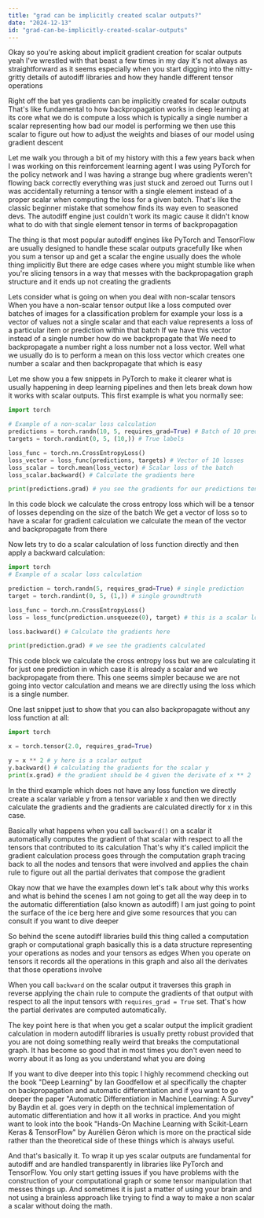 ```yaml
---
title: "grad can be implicitly created scalar outputs?"
date: "2024-12-13"
id: "grad-can-be-implicitly-created-scalar-outputs"
---
```


Okay so you're asking about implicit gradient creation for scalar outputs yeah I've wrestled with that beast a few times in my day it's not always as straightforward as it seems especially when you start digging into the nitty-gritty details of autodiff libraries and how they handle different tensor operations

Right off the bat yes gradients can be implicitly created for scalar outputs That's like fundamental to how backpropagation works in deep learning at its core what we do is compute a loss which is typically a single number a scalar representing how bad our model is performing we then use this scalar to figure out how to adjust the weights and biases of our model using gradient descent

Let me walk you through a bit of my history with this a few years back when I was working on this reinforcement learning agent I was using PyTorch for the policy network and I was having a strange bug where gradients weren't flowing back correctly everything was just stuck and zeroed out Turns out I was accidentally returning a tensor with a single element instead of a proper scalar when computing the loss for a given batch. That's like the classic beginner mistake that somehow finds its way even to seasoned devs. The autodiff engine just couldn't work its magic cause it didn't know what to do with that single element tensor in terms of backpropagation

The thing is that most popular autodiff engines like PyTorch and TensorFlow are usually designed to handle these scalar outputs gracefully like when you sum a tensor up and get a scalar the engine usually does the whole thing implicitly But there are edge cases where you might stumble like when you're slicing tensors in a way that messes with the backpropagation graph structure and it ends up not creating the gradients

Lets consider what is going on when you deal with non-scalar tensors When you have a non-scalar tensor output like a loss computed over batches of images for a classification problem for example your loss is a vector of values not a single scalar and that each value represents a loss of a particular item or prediction within that batch If we have this vector instead of a single number how do we backpropagate that We need to backpropagate a number right a loss number not a loss vector. Well what we usually do is to perform a mean on this loss vector which creates one number a scalar and then backpropagate that which is easy

Let me show you a few snippets in PyTorch to make it clearer what is usually happening in deep learning pipelines and then lets break down how it works with scalar outputs. This first example is what you normally see:

```python
import torch

# Example of a non-scalar loss calculation
predictions = torch.randn(10, 5, requires_grad=True) # Batch of 10 predictions with 5 classes
targets = torch.randint(0, 5, (10,)) # True labels

loss_func = torch.nn.CrossEntropyLoss()
loss_vector = loss_func(predictions, targets) # Vector of 10 losses
loss_scalar = torch.mean(loss_vector) # Scalar loss of the batch
loss_scalar.backward() # Calculate the gradients here

print(predictions.grad) # you see the gradients for our predictions tensor

```
In this code block we calculate the cross entropy loss which will be a tensor of losses depending on the size of the batch We get a vector of loss so to have a scalar for gradient calculation we calculate the mean of the vector and backpropagate from there

Now lets try to do a scalar calculation of loss function directly and then apply a backward calculation:

```python
import torch
# Example of a scalar loss calculation

prediction = torch.randn(5, requires_grad=True) # single prediction
target = torch.randint(0, 5, (1,)) # single groundtruth

loss_func = torch.nn.CrossEntropyLoss()
loss = loss_func(prediction.unsqueeze(0), target) # this is a scalar loss

loss.backward() # Calculate the gradients here

print(prediction.grad) # we see the gradients calculated

```

This code block we calculate the cross entropy loss but we are calculating it for just one prediction in which case it is already a scalar and we backpropagate from there. This one seems simpler because we are not going into vector calculation and means we are directly using the loss which is a single number.

One last snippet just to show that you can also backpropagate without any loss function at all:

```python
import torch

x = torch.tensor(2.0, requires_grad=True)

y = x ** 2 # y here is a scalar output
y.backward() # calculating the gradients for the scalar y
print(x.grad) # the gradient should be 4 given the derivate of x ** 2

```

In the third example which does not have any loss function we directly create a scalar variable y from a tensor variable x and then we directly calculate the gradients and the gradients are calculated directly for x in this case.

Basically what happens when you call `backward()` on a scalar it automatically computes the gradient of that scalar with respect to all the tensors that contributed to its calculation That's why it's called implicit the gradient calculation process goes through the computation graph tracing back to all the nodes and tensors that were involved and applies the chain rule to figure out all the partial derivates that compose the gradient

Okay now that we have the examples down let's talk about why this works and what is behind the scenes I am not going to get all the way deep in to the automatic differentiation (also known as autodiff) I am just going to point the surface of the ice berg here and give some resources that you can consult if you want to dive deeper

So behind the scene autodiff libraries build this thing called a computation graph or computational graph basically this is a data structure representing your operations as nodes and your tensors as edges When you operate on tensors it records all the operations in this graph and also all the derivates that those operations involve

When you call `backward` on the scalar output it traverses this graph in reverse applying the chain rule to compute the gradients of that output with respect to all the input tensors with `requires_grad = True` set. That's how the partial derivates are computed automatically.

The key point here is that when you get a scalar output the implicit gradient calculation in modern autodiff libraries is usually pretty robust provided that you are not doing something really weird that breaks the computational graph. It has become so good that in most times you don't even need to worry about it as long as you understand what you are doing

If you want to dive deeper into this topic I highly recommend checking out the book "Deep Learning" by Ian Goodfellow et al specifically the chapter on backpropagation and automatic differentiation and if you want to go deeper the paper "Automatic Differentiation in Machine Learning: A Survey" by Baydin et al. goes very in depth on the technical implementation of automatic differentiation and how it all works in practice. And you might want to look into the book "Hands-On Machine Learning with Scikit-Learn Keras & TensorFlow" by Aurélien Géron which is more on the practical side rather than the theoretical side of these things which is always useful.

And that's basically it. To wrap it up yes scalar outputs are fundamental for autodiff and are handled transparently in libraries like PyTorch and TensorFlow. You only start getting issues if you have problems with the construction of your computational graph or some tensor manipulation that messes things up. And sometimes it is just a matter of using your brain and not using a brainless approach like trying to find a way to make a non scalar a scalar without doing the math.
